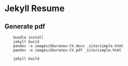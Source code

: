 # Jekyll Resume

## Generate pdf
```
    bundle install
    jekyll build
    pandoc -o images/Gburanov-CV.docx _site/simple.html
    pandoc -o images/Gburanov-CV.pdf _site/simple.html

    jekyll build
```
